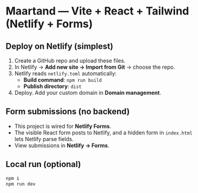 # Maartand — Vite + React + Tailwind (Netlify + Forms)

## Deploy on Netlify (simplest)
1. Create a GitHub repo and upload these files.
2. In Netlify → **Add new site → Import from Git** → choose the repo.
3. Netlify reads `netlify.toml` automatically:
   - **Build command**: `npm run build`
   - **Publish directory**: `dist`
4. Deploy. Add your custom domain in **Domain management**.

## Form submissions (no backend)
- This project is wired for **Netlify Forms**.
- The visible React form posts to Netlify, and a hidden form in `index.html` lets Netlify parse fields.
- View submissions in **Netlify → Forms**.

## Local run (optional)
```bash
npm i
npm run dev
```
